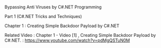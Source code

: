 Bypassing Anti Viruses by C#.NET Programming

Part 1 (C#.NET Tricks and Techniques)

Chapter 1 : Creating Simple Backdoor Payload by C#.NET

Related Video : 
Chapter 1 - Video [1] , Creating Simple Backdoor Payload by C#.NET. : https://www.youtube.com/watch?v=pdMgQSTuN0M

